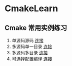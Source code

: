 # CmakeLearn
Cmake 常用实例练习
---
1. 单源码源码 [连接](./demo1/)
2. 多源码单一目录 [连接](./demo2/)
3. 多源码多目录 [连接](./demo3/)
4. 可选择配置编译 [连接](./demo4/)
